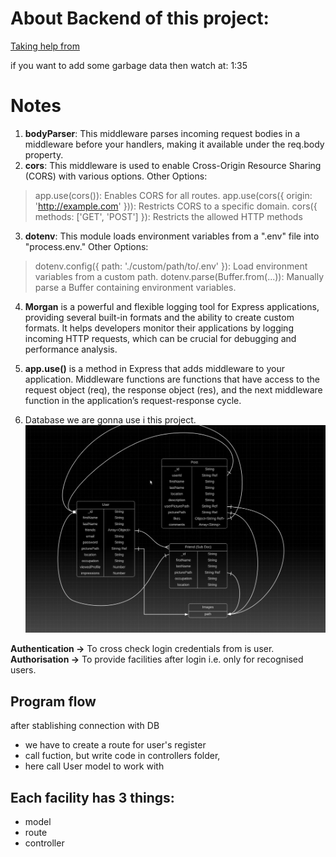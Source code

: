 # About Backend of this project:
[Taking help from](https://youtu.be/K8YELRmUb5o?si=53eeq6H7Ck9bS_p_)

if you want to add some garbage data then watch at: 1:35
# Notes

1. **bodyParser**: This middleware parses incoming request bodies in a middleware before your handlers, making it available under the req.body property.
2. **cors**: This middleware is used to enable Cross-Origin Resource Sharing (CORS) with various options.
Other Options:
 > app.use(cors()): Enables CORS for all routes.
 > app.use(cors({ origin: 'http://example.com' })): Restricts CORS to a specific domain.
 > cors({ methods: ['GET', 'POST'] }): Restricts the allowed HTTP methods
3. **dotenv**: This module loads environment variables from a ".env" file into "process.env."
Other Options:
 > dotenv.config({ path: './custom/path/to/.env' }): Load environment variables from a custom path.
 >dotenv.parse(Buffer.from(...)): Manually parse a Buffer containing environment variables.
4. **Morgan** is a powerful and flexible logging tool for Express applications, providing several built-in formats and the ability to create custom formats. It helps developers monitor their applications by logging incoming HTTP requests, which can be crucial for debugging and performance analysis.
5. **app.use()** is a method in Express that adds middleware to your application. Middleware functions are functions that have access to the request object (req), the response object (res), and the next middleware function in the application’s request-response cycle.

6. Database we are gonna use i this project. ![alt text](image.png)

**Authentication ->** To cross check login credentials from is user.
**Authorisation ->** To provide facilities after login i.e. only for recognised users.

## Program flow

after stablishing connection with DB 
- we have to create a route for user's register
- call fuction, but write code in controllers folder, 
- here call User model to work with

## Each facility has 3 things:
- model
- route
- controller